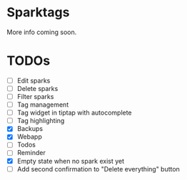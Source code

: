 # Sparktags

More info coming soon.

# TODOs

- [ ] Edit sparks
- [ ] Delete sparks
- [ ] Filter sparks
- [ ] Tag management
- [ ] Tag widget in tiptap with autocomplete
- [ ] Tag highlighting
- [x] Backups
- [x] Webapp
- [ ] Todos
- [ ] Reminder
- [x] Empty state when no spark exist yet
- [ ] Add second confirmation to "Delete everything" button